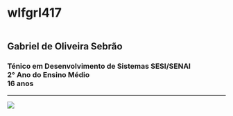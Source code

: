 # wlfgrl417
<img scr= "github-header-image (1).png">

## Gabriel de Oliveira Sebrão
### Ténico em Desenvolvimento de Sistemas SESI/SENAI <br> 2° Ano do Ensino Médio <br> 16 anos
---
[![](https://visitcount.itsvg.in/api?id=wlfgrl417&icon=0&color=5)](https://visitcount.itsvg.in)